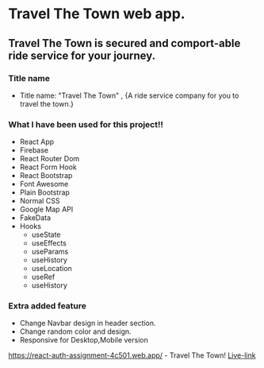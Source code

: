 # Travel The Town web app.

## Travel The Town is secured and comport-able ride service for your journey.

### Title name ###
* Title name: "Travel The Town" , {A ride service company for you to travel the town.}

### What I have been used for this project!! ###

* React App
* Firebase
* React Router Dom
* React Form Hook
* React Bootstrap
* Font Awesome
* Plain Bootstrap
* Normal CSS
* Google Map API
* FakeData
* Hooks
  * useState 
  * useEffects 
  * useParams 
  * useHistory
  * useLocation
  * useRef
  * useHistory

### Extra added feature ###
 * Change Navbar design in header section.
 * Change random color and design.
 * Responsive for Desktop,Mobile version

https://react-auth-assignment-4c501.web.app/ - Travel The Town!
[Live-link](https://react-auth-assignment-4c501.web.app/)